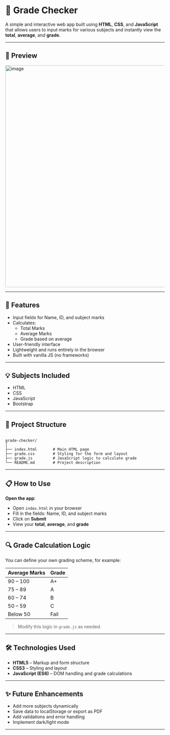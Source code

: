 
# 📝 Grade Checker 

A simple and interactive web app built using **HTML**, **CSS**, and **JavaScript** that allows users to input marks for various subjects and instantly view the **total**, **average**, and **grade**.

---

## 📸 Preview

<img width="847" height="702" alt="image" src="https://github.com/user-attachments/assets/586ae051-554b-403d-941a-8b8fee608e62" />

---

## 🚀 Features

- Input fields for Name, ID, and subject marks
- Calculates:
  - Total Marks
  - Average Marks
  - Grade based on average
- User-friendly interface
- Lightweight and runs entirely in the browser
- Built with vanilla JS (no frameworks)

---

## 💡 Subjects Included

- HTML
- CSS
- JavaScript
- Bootstrap

---

## 📂 Project Structure

```

grade-checker/
│
├── index.html       # Main HTML page
├── grade.css        # Styling for the form and layout
├── grade.js         # JavaScript logic to calculate grade
└── README.md        # Project description

````

---

## 📋 How to Use

 **Open the app**:

   * Open `index.html` in your browser
   * Fill in the fields: Name, ID, and subject marks
   * Click on **Submit**
   * View your **total**, **average**, and **grade**

---

## 🔍 Grade Calculation Logic

You can define your own grading scheme, for example:

| Average Marks | Grade |
| ------------- | ----- |
| 90 – 100      | A+    |
| 75 – 89       | A     |
| 60 – 74       | B     |
| 50 – 59       | C     |
| Below 50      | Fail  |

> Modify this logic in `grade.js` as needed.

---

## 🛠️ Technologies Used

* **HTML5** – Markup and form structure
* **CSS3** – Styling and layout
* **JavaScript (ES6)** – DOM handling and grade calculations

---

## ✨ Future Enhancements

* Add more subjects dynamically
* Save data to localStorage or export as PDF
* Add validations and error handling
* Implement dark/light mode

---

